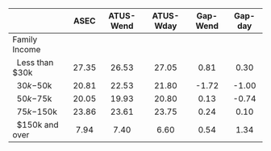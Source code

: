 
|                      |         ASEC |    ATUS-Wend |    ATUS-Wday |     Gap-Wend |      Gap-day |
| -------------------- | :----------: | :----------: | :----------: | :----------: | :----------: |
| Family Income        |              |              |              |              |              |
| &nbsp;&nbsp;Less than $30k |        27.35 |        26.53 |        27.05 |         0.81 |         0.30 |
| &nbsp;&nbsp;$30k-$50k |        20.81 |        22.53 |        21.80 |        -1.72 |        -1.00 |
| &nbsp;&nbsp;$50k-$75k |        20.05 |        19.93 |        20.80 |         0.13 |        -0.74 |
| &nbsp;&nbsp;$75k-$150k |        23.86 |        23.61 |        23.75 |         0.24 |         0.10 |
| &nbsp;&nbsp;$150k and over |         7.94 |         7.40 |         6.60 |         0.54 |         1.34 |

